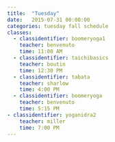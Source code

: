 ```yaml
---
title:  "Tuesday"
date:   2015-07-31 00:00:00
categories: tuesday fall schedule
classes:
  - classidentifier: boomeryoga1
    teacher: benvenuto
    time: 11:00 AM
  - classidentifier: taichibasics
    teacher: boutin
    time: 12:30 PM
  - classidentifier: tabata
    teacher: sharlow
    time: 4:00 PM
  - classidentifier: boomeryoga
    teacher: benvenuto
    time: 5:15 PM
- classidentifier: yoganidra2
    teacher: miller
    time: 7:00 PM
---
```

